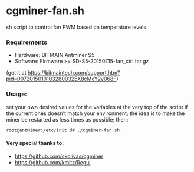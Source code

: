 # cgminer-fan.sh
sh script to control fan PWM based on temperature levels. 
### Requirements
- Hardware: BITMAIN Antminer S5
- Software: Firmware >= SD-S5-20150715-fan_ctrl.tar.gz

(get it at https://bitmaintech.com/support.htm?pid=00720150101032800325X8cMcY2y068F)
### Usage:
set your own desired values for the variables at the very top of the script if the current ones doesn't match your environment; the idea is to make the miner be restarted as less times as possible; then:
```
root@antMiner:/etc/init.d# ./cgminer-fan.sh
```
#### Very special thanks to:
- https://github.com/ckolivas/cgminer
- https://github.com/kmitz/Regul
